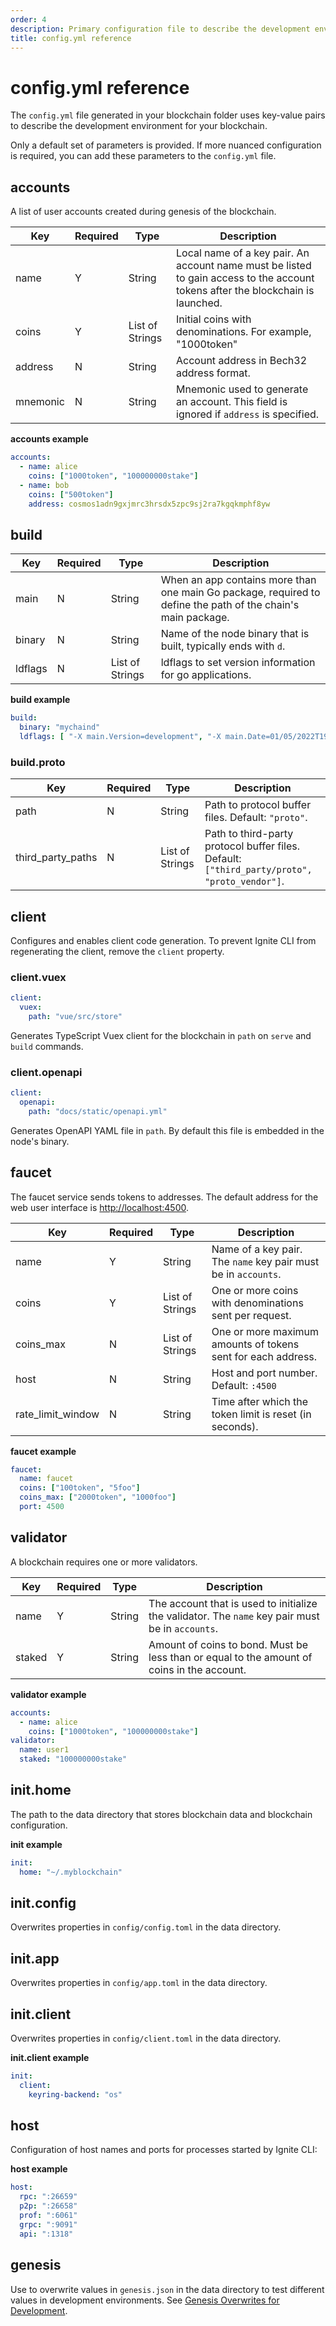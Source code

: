 ```yaml
---
order: 4
description: Primary configuration file to describe the development environment for your blockchain.
title: config.yml reference
---
```


# config.yml reference

The `config.yml` file generated in your blockchain folder uses key-value pairs to describe the development environment for your blockchain.

Only a default set of parameters is provided. If more nuanced configuration is required, you can add these parameters to the `config.yml` file.

## accounts

A list of user accounts created during genesis of the blockchain.

| Key      | Required | Type            | Description                                                                                                                     |
| -------- | -------- | --------------- | ------------------------------------------------------------------------------------------------------------------------------- |
| name     | Y        | String          | Local name of a key pair. An account name must be listed to gain access to the account tokens after the blockchain is launched. |
| coins    | Y        | List of Strings | Initial coins with denominations. For example, "1000token"                                                                      |
| address  | N        | String          | Account address in Bech32 address format.                                                                                        |
| mnemonic | N        | String          | Mnemonic used to generate an account. This field is ignored if `address` is specified.                                           |

**accounts example**

```yaml
accounts:
  - name: alice
    coins: ["1000token", "100000000stake"]
  - name: bob
    coins: ["500token"]
    address: cosmos1adn9gxjmrc3hrsdx5zpc9sj2ra7kgqkmphf8yw
```

## build

| Key      | Required | Type             | Description                                                                                                  |
|----------|----------|------------------|--------------------------------------------------------------------------------------------------------------|
| main     | N        | String           | When an app contains more than one main Go package, required to define the path of the chain's main package. |
| binary   | N        | String           | Name of the node binary that is built, typically ends with `d`.                                              |
| ldflags  | N        | List of Strings  | ldflags to set version information for go applications.                                                      |

**build example**

```yaml
build:
  binary: "mychaind"
  ldflags: [ "-X main.Version=development", "-X main.Date=01/05/2022T19:54" ]
```

### build.proto

| Key               | Required | Type            | Description                                                                                |
| ----------------- | -------- | --------------- | ------------------------------------------------------------------------------------------ |
| path              | N        | String          | Path to protocol buffer files. Default: `"proto"`.                                         |
| third_party_paths | N        | List of Strings | Path to third-party protocol buffer files. Default: `["third_party/proto", "proto_vendor"]`. |

## client

Configures and enables client code generation. To prevent Ignite CLI from regenerating the client, remove the `client` property.

### client.vuex

```yaml
client:
  vuex:
    path: "vue/src/store"
```

Generates TypeScript Vuex client for the blockchain in `path` on `serve` and `build` commands.

### client.openapi

```yaml
client:
  openapi:
    path: "docs/static/openapi.yml"
```

Generates OpenAPI YAML file in `path`. By default this file is embedded in the node's binary.

## faucet

The faucet service sends tokens to addresses. The default address for the web user interface is <http://localhost:4500>.

| Key               | Required | Type            | Description                                                 |
| ----------------- | -------- | --------------- | ----------------------------------------------------------- |
| name              | Y        | String          | Name of a key pair. The `name` key pair must be in `accounts`.            |
| coins             | Y        | List of Strings | One or more coins with denominations sent per request.       |
| coins_max         | N        | List of Strings | One or more maximum amounts of tokens sent for each address. |
| host              | N        | String          | Host and port number. Default: `:4500`                      |
| rate_limit_window | N        | String          | Time after which the token limit is reset (in seconds).      |

**faucet example**

```yaml
faucet:
  name: faucet
  coins: ["100token", "5foo"]
  coins_max: ["2000token", "1000foo"]
  port: 4500
```

## validator

A blockchain requires one or more validators.

| Key    | Required | Type   | Description                                                                                     |
| ------ | -------- | ------ | ----------------------------------------------------------------------------------------------- |
| name   | Y        | String | The account that is used to initialize the validator. The `name` key pair must be in `accounts`. |
| staked | Y        | String | Amount of coins to bond. Must be less than or equal to the amount of coins in the account.       |

**validator example**

```yaml
accounts:
  - name: alice
    coins: ["1000token", "100000000stake"]
validator:
  name: user1
  staked: "100000000stake"
```

## init.home

The path to the data directory that stores blockchain data and blockchain configuration.

**init example**

```yaml
init:
  home: "~/.myblockchain"
```

## init.config

Overwrites properties in `config/config.toml` in the data directory.

## init.app

Overwrites properties in `config/app.toml` in the data directory.

## init.client

Overwrites properties in `config/client.toml` in the data directory.

**init.client example**

```yaml
init:
  client:
    keyring-backend: "os"
```

## host

Configuration of host names and ports for processes started by Ignite CLI:

**host example**

```yaml
host:
  rpc: ":26659"
  p2p: ":26658"
  prof: ":6061"
  grpc: ":9091"
  api: ":1318"
```

## genesis

Use to overwrite values in `genesis.json` in the data directory to test different values in development environments. See [Genesis Overwrites for Development](../kb/genesis.md).
